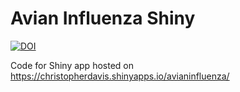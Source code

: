 # Avian Influenza Shiny

[![DOI](https://zenodo.org/badge/160083367.svg)](https://zenodo.org/badge/latestdoi/160083367)

Code for Shiny app hosted on https://christopherdavis.shinyapps.io/avianinfluenza/
